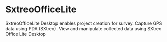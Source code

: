 SxtreoOfficeLite
================

SxtreoOfficeLite Desktop enables project creation for survey. Capture GPS data using PDA (SXtreo). View and manipulate collected data using SXtreo Office Lite Desktop

